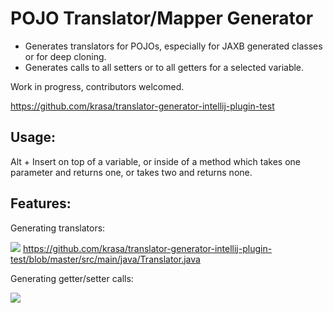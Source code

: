 # POJO Translator/Mapper Generator

- Generates translators for POJOs, especially for JAXB generated classes or for deep cloning.
- Generates calls to all setters or to all getters for a selected variable. 
       

Work in progress, contributors welcomed.

https://github.com/krasa/translator-generator-intellij-plugin-test
## Usage:
Alt + Insert on top of a variable, or inside of a method which takes one parameter and returns one, or takes two and returns none.

## Features:

Generating translators:

![](http://i.imgur.com/DOMa9FN.gif)
https://github.com/krasa/translator-generator-intellij-plugin-test/blob/master/src/main/java/Translator.java

Generating getter/setter calls: 

![]( http://i.imgur.com/mDnEmPj.gif) 

